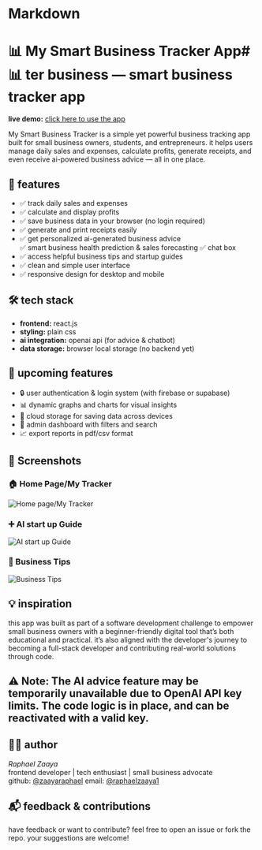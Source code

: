 # Markdown #


# 📊 My Smart Business Tracker App# 📊 ter business — smart business tracker app

**live demo:** [click here to use the app](https://smartbusinesstrack.netlify.app/)

My Smart Business Tracker is a simple yet powerful business tracking app built for small business owners, students, and entrepreneurs. it helps users manage daily sales and expenses, calculate profits, generate receipts, and even receive ai-powered business advice — all in one place.



## 🚀 features

- ✅ track daily sales and expenses  
- ✅ calculate and display profits  
- ✅ save business data in your browser (no login required)  
- ✅ generate and print receipts easily  
- ✅ get personalized ai-generated business advice  
✅ smart business health prediction & sales forecasting
✅ chat box  
- ✅ access helpful business tips and startup guides  
- ✅ clean and simple user interface  
- ✅ responsive design for desktop and mobile  


## 🛠️ tech stack

- **frontend:** react.js  
- **styling:** plain css  
- **ai integration:** openai api (for advice & chatbot)  
- **data storage:** browser local storage (no backend yet)


## 🌱 upcoming features

- 🔒 user authentication & login system (with firebase or supabase)  
- 📊 dynamic graphs and charts for visual insights  
- 💾 cloud storage for saving data across devices  
- 🧰 admin dashboard with filters and search  
- 📈 export reports in pdf/csv format


## 📸 Screenshots

### 🏠 Home Page/My Tracker
![Home page/My Tracker](public/mytracker.jpg)

### ➕ AI start up Guide
![AI start up Guide](public/startupai.jpg)

### 🤖 Business Tips
![Business Tips](public/biztip.jpg)

## 💡 inspiration

this app was built as part of a software development challenge to empower small business owners with a beginner-friendly digital tool that’s both educational and practical. it’s also aligned with the developer's journey to becoming a full-stack developer and contributing real-world solutions through code.

## ⚠️ Note: The AI advice feature may be temporarily unavailable due to OpenAI API key limits. The code logic is in place, and can be reactivated with a valid key.

## 🙋‍♂️ author

*Raphael Zaaya*  
frontend developer | tech enthusiast | small business advocate  
github: [@zaayaraphael](https://github.com/zaayaraphael)
email: [@raphaelzaaya1](raphaelzaaya1@gmail.com)


## 📬 feedback & contributions

have feedback or want to contribute? feel free to open an issue or fork the repo. your suggestions are welcome!

